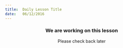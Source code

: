 ```yaml
---
title:  Daily Lesson Title
date:   06/12/2016
---
```


### <center>We are working on this lesson</center> 

 <center>Please check back later</center>